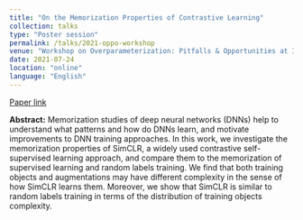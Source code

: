 ```yaml
---
title: "On the Memorization Properties of Contrastive Learning"
collection: talks
type: "Poster session"
permalink: /talks/2021-oppo-workshop
venue: "Workshop on Overparameterization: Pitfalls & Opportunities at ICML"
date: 2021-07-24
location: "online"
language: "English"
---
```


[Paper link](https://isadrtdinov.github.io/publication/2021-on-the-memorization-properties)

**Abstract:** Memorization studies of deep neural networks (DNNs) help to understand what patterns
and how do DNNs learn, and motivate improvements to DNN training approaches.
In this work, we investigate the memorization properties of SimCLR, a widely used
contrastive self-supervised learning approach, and compare them to the memorization
of supervised learning and random labels training. We find that both training objects
and augmentations may have different complexity in the sense of how SimCLR learns them.
Moreover, we show that SimCLR is similar to random labels training in terms of
the distribution of training objects complexity.
